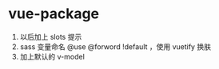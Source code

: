 # vue-package

1. 以后加上 slots 提示
2. sass 变量命名 @use @forword !default ，使用 vuetify 换肤
3. 加上默认的 v-model

